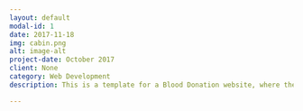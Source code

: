```yaml
---
layout: default
modal-id: 1
date: 2017-11-18
img: cabin.png
alt: image-alt
project-date: October 2017
client: None
category: Web Development
description: This is a template for a Blood Donation website, where the goal is establishing a link between donors and hospitals. Check it out here <a href="https://api.clout62.hasura-app.io/">Blood donation website!</a>. 

---
```

